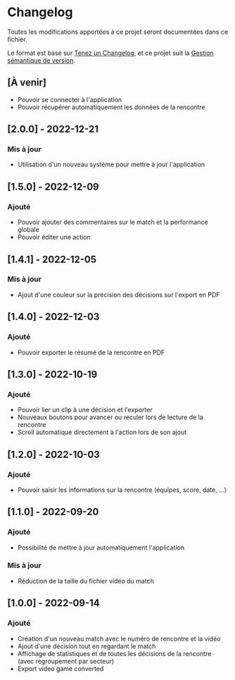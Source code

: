 # Changelog
Toutes les modifications apportées à ce projet seront documentées dans ce fichier.

Le format est basé sur [Tenez un Changelog](https://keepachangelog.com/en/1.0.0/),
et ce projet suit la [Gestion sémantique de version](https://semver.org/spec/v2.0.0.html).

## [À venir]
- Pouvoir se connecter à l'application
- Pouvoir récupérer automatiquement les données de la rencontre

## [2.0.0] - 2022-12-21
### Mis à jour
- Utilisation d'un nouveau système pour mettre à jour l'application

## [1.5.0] - 2022-12-09
### Ajouté
- Pouvoir ajouter des commentaires sur le match et la performance globale
- Pouvoir éditer une action

## [1.4.1] - 2022-12-05
### Mis à jour
- Ajout d'une couleur sur la précision des décisions sur l'export en PDF

## [1.4.0] - 2022-12-03
### Ajouté
- Pouvoir exporter le résumé de la rencontre en PDF

## [1.3.0] - 2022-10-19
### Ajouté
- Pouvoir lier un clip à une décision et l'exporter
- Nouveaux boutons pour avancer ou reculer lors de lecture de la rencontre
- Scroll automatique directement à l'action lors de son ajout

## [1.2.0] - 2022-10-03
### Ajouté
- Pouvoir saisir les informations sur la rencontre (équipes, score, date, ...)

## [1.1.0] - 2022-09-20
### Ajouté
- Possibilité de mettre à jour automatiquement l'application
### Mis à jour
- Réduction de la taille du fichier vidéo du match

## [1.0.0] - 2022-09-14
### Ajouté
- Création d'un nouveau match avec le numéro de rencontre et la vidéo
- Ajout d'une décision tout en regardant le match
- Affichage de statistiques et de toutes les décisions de la rencontre (avec regroupement par secteur)
- Export video game converted

